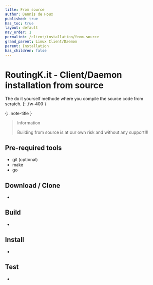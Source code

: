 ```yaml
---
title: From source
author: Dennis de Houx
published: true
has_toc: true
layout: default
nav_order: 1
permalink: /client/installation/from-source
grand_parent: Linux Client/Daemon
parent: Installation
has_children: false
---
```


# **RoutingK.it - Client/Daemon installation from source**

The do it yourself methode where you compile the source code from scratch.
{: .fw-400 }

{: .note-title }

> Information
>
> Building from source is at our own risk and without any support!!!

## Pre-required tools

- git (optional)
- make
- go

## Download / Clone

- <TODO>

## Build

- <TODO>

## Install

- <TODO>

## Test

- <TODO>
